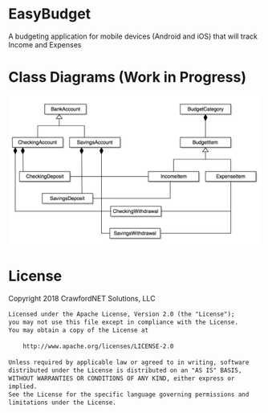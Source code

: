 # EasyBudget
A budgeting application for mobile devices (Android and iOS) that will track Income and Expenses 

# Class Diagrams (Work in Progress)
![Class Diagram](./images/EBClassDiagram2.png)


# License
  Copyright 2018  CrawfordNET Solutions, LLC

    Licensed under the Apache License, Version 2.0 (the "License");
    you may not use this file except in compliance with the License.
    You may obtain a copy of the License at

        http://www.apache.org/licenses/LICENSE-2.0

    Unless required by applicable law or agreed to in writing, software
    distributed under the License is distributed on an "AS IS" BASIS,
    WITHOUT WARRANTIES OR CONDITIONS OF ANY KIND, either express or implied.
    See the License for the specific language governing permissions and
    limitations under the License.
